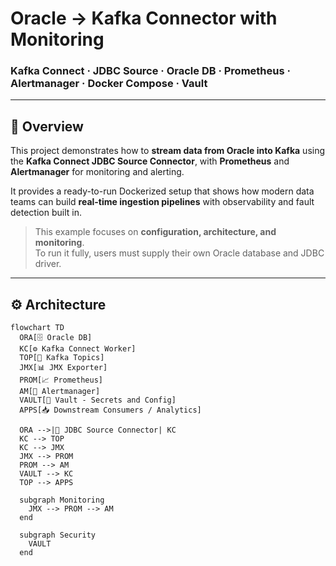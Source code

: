 # Oracle → Kafka Connector with Monitoring
### Kafka Connect · JDBC Source · Oracle DB · Prometheus · Alertmanager · Docker Compose · Vault 

---

## 🧩 Overview

This project demonstrates how to **stream data from Oracle into Kafka** using the **Kafka Connect JDBC Source Connector**, with **Prometheus** and **Alertmanager** for monitoring and alerting.

It provides a ready-to-run Dockerized setup that shows how modern data teams can build **real-time ingestion pipelines** with observability and fault detection built in.

> This example focuses on **configuration, architecture, and monitoring**.  
> To run it fully, users must supply their own Oracle database and JDBC driver.

---

## ⚙️ Architecture

```mermaid
flowchart TD
  ORA[🗄️ Oracle DB]
  KC[⚙️ Kafka Connect Worker]
  TOP[💬 Kafka Topics]
  JMX[📊 JMX Exporter]
  PROM[📈 Prometheus]
  AM[🚨 Alertmanager]
  VAULT[🔐 Vault - Secrets and Config]
  APPS[📥 Downstream Consumers / Analytics]

  ORA -->|🔗 JDBC Source Connector| KC
  KC --> TOP
  KC --> JMX
  JMX --> PROM
  PROM --> AM
  VAULT --> KC
  TOP --> APPS

  subgraph Monitoring
    JMX --> PROM --> AM
  end

  subgraph Security
    VAULT
  end

